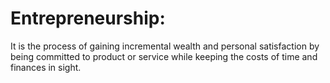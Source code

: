 # Entrepreneurship:
It is the process of gaining incremental wealth and personal satisfaction by being committed to product or service while keeping the costs of time and finances in sight.


